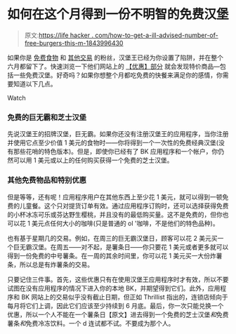 # 如何在这个月得到一份不明智的免费汉堡

> 原文:[https://life hacker . com/how-to-get-a-ill-advised-number-of-free-burgers-this-m-1843996430](https://lifehacker.com/how-to-get-an-ill-advised-number-of-free-burgers-this-m-1843996430)

如果你是 [免费食物](https://lifehacker.com/tag/free-stuff) 和 [其他交易](https://lifehacker.com/tag/deals) 的粉丝，汉堡王已经为你设置了陷阱，并在整个六月都留下了。快速浏览一下他们网站上的 [【优惠】部分](https://www.bk.com/offers) 就会发现特价商品—包括一些免费汉堡。好奇吗？如果你想整个月都吃免费的快餐来满足你的感情，你需要知道以下几点。

Watch

### 免费的巨无霸和芝士汉堡

先说汉堡王的招牌汉堡，巨无霸。如果你还没有注册汉堡王的应用程序，当你注册并使用它点至少价值 1 美元的食物时——你将得到一个一次性的免费经典汉堡(没有那些花哨的特色版本)。但是，即使你已经有了 BK 应用程序和一个帐户，你仍然可以用 1 美元或以上的任何购买获得一个免费的芝士汉堡。

### 其他免费物品和特别优惠

但是等等，还有呢！应用程序用户在其他东西上至少花 1 美元，就可以得到一顿免费的儿童餐。这个只对提货订单有效。通过应用程序订购时，还可以选择获得免费的小杯冰冻可乐或芬达野生樱桃，并且没有的最低购买量。这不是免费的，但你也可以花 1 美元点任何大小的咖啡(只是普通的 ol '咖啡，不是他们的特色品种)。

也有基于星期几的交易。例如，在周三的巨无霸汉堡日，顾客可以花 2 美元买一个巨无霸汉堡。在周五——对不起，是薯条日——你只要花 1 美元或者更多就可以得到一份免费的中号薯条。在一周的其余时间里，你可以花 1 美元买一大份炸薯条，所以总是有炸薯条的交易。

只要记住三件事。首先，这些优惠只有在使用汉堡王应用程序时才有效，所以不要试图在没有应用程序的情况下进入你的本地 BK，并期望得到它们。此外，应用程序和 BK 网站上的交易似乎没有截止日期，但正如 Thrillist 指出的，连锁店倾向于每月将它们上调，因此它们应该至少持续到 6 月底。最后，你一次只能兑换一个优惠，所以一个人不能在一个薯条日【原文】进去得到一个免费的芝士汉堡*和*免费薯条*和*免费冷冻饮料。一个 d 连试都不试。不要成为那个人。